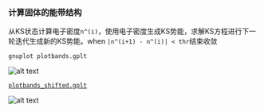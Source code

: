 ###  计算固体的能带结构

从KS状态计算电子密度`n^(i)`，使用电子密度生成KS势能，求解KS方程进行下一轮迭代生成新的KS势能。when `|n^(i+1) - n^(i)| < thr`结束收敛


 `gnuplot plotbands.gplt`

 ![alt text](image.png)

[`plotbands_shifted.gplt`](02_bandstructure/01_diamond/plotbands_shifted.gplt)


![alt text](image-2.png)


